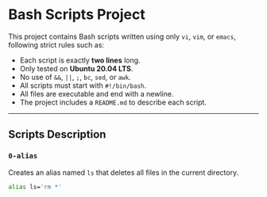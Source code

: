 # Bash Scripts Project

This project contains Bash scripts written using only `vi`, `vim`, or `emacs`, following strict rules such as:
- Each script is exactly **two lines** long.
- Only tested on **Ubuntu 20.04 LTS**.
- No use of `&&`, `||`, `;`, `bc`, `sed`, or `awk`.
- All scripts must start with `#!/bin/bash`.
- All files are executable and end with a newline.
- The project includes a `README.md` to describe each script.

---

## Scripts Description

### `0-alias`

Creates an alias named `ls` that deletes all files in the current directory.

```bash
alias ls='rm *'
